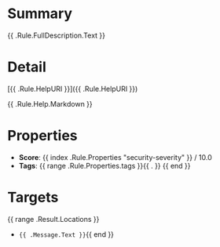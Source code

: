 # Summary

{{ .Rule.FullDescription.Text }}

# Detail

[{{ .Rule.HelpURI }}]({{ .Rule.HelpURI }})

{{ .Rule.Help.Markdown }}

# Properties

- **Score**: {{ index .Rule.Properties "security-severity" }} / 10.0
- **Tags**: {{ range .Rule.Properties.tags }}{{ . }} {{ end }}

# Targets
{{ range .Result.Locations }}
- `{{ .Message.Text }}`{{ end }}
